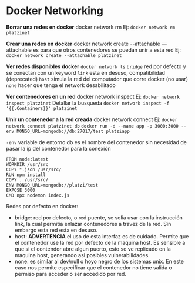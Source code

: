 # Docker Networking

**Borrar una redes en docker**
docker network rm <nombre de la red>
Ej: `docker network rm platzinet`

**Crear una redes en docker**
docker network create --attachable <nombre de la red>
—attachable es para que otros contenedores se puedan unir a esta red
Ej: `docker network create --attachable platzinet`

**Ver redes disponibles docker**
`docker network ls`
`bridge` red por defecto y se conectan con un keyword `link` esta en desuso, compatibilidad (deprecated)
`host` simula la red del computador que corre docker (no usar)
`none` hacer que tenga el network desabilitado

**Ver contenedores en un red**
docker network inspect <nombre de la red>
Ej: `docker network inspect platzinet`
Detallar la busqueda
`docker network inspect -f '{{.Containers}}' platzinet`

**Unir un contenedor a la red creada**
docker network connect <nombre de la red> <nombre del contenedor>
Ej: `docker network connect platzinet db`
`docker run -d --name app -p 3000:3000 --env MONGO_URL=mongodb://db:27017/test platziapp`

`-env` variable de entorno
db es el nombre del contenedor sin necesidad de pasar la ip del contenedor para la conexión

```
FROM node:latest
WORKDIR /usr/src
COPY *.json /usr/src/
RUN npm install
COPY . /usr/src/
ENV MONGO_URL=mongodb://platzi/test
EXPOSE 3000
CMD npx nodemon index.js
```

Redes por defecto en docker:

- bridge: red por defecto, o red puente, se solia usar con la instrucción link, la cual permitia enlazar contenedores a travez de la red. Sin embargo esta red esta en desuso.
- host: **ADVERTENCIA** el uso de esta interfaz es de cuidado. Permite que el contenedor use la red por defecto de la maquina host. Es sensible a que si el contendor abre algun puerto, esto se ve replicado en la maquina host, generando asi posibles vulnerabilidades.
- none: es similar al dev/null o hoyo negro de los sistemas unix. En este caso nos permite especificar que el contenedor no tiene salida o permiso para acceder o ser accedido por red.